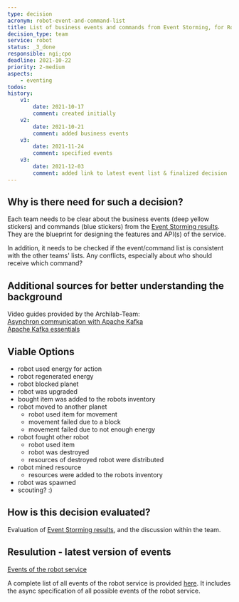 ```yaml
---
type: decision
acronym: robot-event-and-command-list
title: List of business events and commands from Event Storming, for Robot service
decision_type: team
service: robot
status: _3_done
responsible: ngi;cpo
deadline: 2021-10-22
priority: 2-medium
aspects: 
    - eventing
todos:
history:
    v1:
        date: 2021-10-17
        comment: created initially
    v2:
        date: 2021-10-21
        comment: added business events
    v3:
        date: 2021-11-24
        comment: specified events
    v3:
        date: 2021-12-03
        comment: added link to latest event list & finalized decision
---
```


## Why is there need for such a decision?

Each team needs to be clear about the business events (deep yellow stickers) and commands (blue stickers)
from the [Event Storming results](https://miro.com/app/board/o9J_lsQV7ZA=/). They are the blueprint for 
designing the features and API(s) of the service.

In addition, it needs to be checked if the event/command list is consistent with the other teams' lists.
Any conflicts, especially about who should receive which command?

## Additional sources for better understanding the background

Video guides provided by the Archilab-Team:  
[Asynchron communication with Apache Kafka](https://www.youtube.com/watch?v=9LZegMnABAA)  
[Apache Kafka essentials](https://www.youtube.com/watch?v=wbhyB9nBR4E)

## Viable Options

- robot used energy for action
- robot regenerated energy
- robot blocked planet
- robot was upgraded
- bought item was added to the robots inventory
- robot moved to another planet
    - robot used item for movement
    - movement failed due to a block
    - movement failed due to not enough energy
- robot fought other robot
    - robot used item
    - robot was destroyed
    - resources of destroyed robot were distributed
- robot mined resource
    - resources were added to the robots inventory
- robot was spawned
- scouting? :)


## How is this decision evaluated?

Evaluation of [Event Storming results](https://miro.com/app/board/o9J_lsQV7ZA=/), and the discussion within the team.
 

## Resulution - latest version of events

[Events of the robot service](https://the-microservice-dungeon.github.io/docs/asyncapi/robot/)  

A complete list of all events of the robot service is provided [here](https://the-microservice-dungeon.github.io/docs/asyncapi/robot/). It includes the async specification of all possible events of the robot service.
